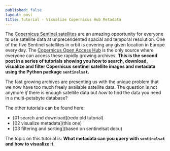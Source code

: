 ```yaml
---
published: false
layout: post
title: Tutorial - Visualize Copernicus Hub Metadata 
---
```

The [Copernicus Sentinel satellites](http://www.esa.int/Our_Activities/Observing_the_Earth/Copernicus/Overview4) are an amazing opportunity for everyone to use satellite data at unprecendented spacial and temporal resolution. One of the five Sentinel satellites in orbit is covering any given location in Europe every day. The [Copernicus Open Access Hub](https://scihub.copernicus.eu) is the only source where everyone can access these rapidly growing archives. **This is the second post in a series of tutorials showing you how to search, download, visualize and filter Copernicus sentinel satellite images and metadata using the Python package `sentinelsat`.**

The fast growing archives are presenting us with the unique problem that we now have too much freely available satellite data. The question is not anymore *if* there is enough satellite data but *how* to find the data you need in a multi-petabyte database?

The other tutorials can be found here:

- [01 search and download](redo old tutorial)
- [02 visualize metadata](this one)
- [03 filtering and sorting](based on sentinelsat docu)

The topic on this tutorial is: **What metadata can you query with `sentinelsat` and how to visualize it.**